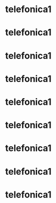 # telefonica1
# telefonica1
# telefonica1
# telefonica1
# telefonica1
# telefonica1
# telefonica1
# telefonica1
# telefonica1
